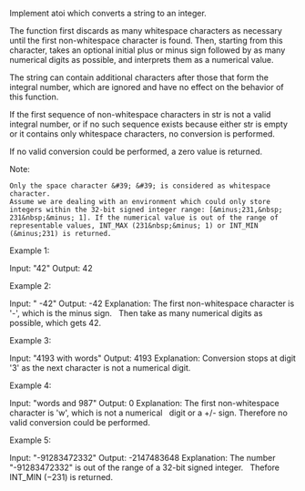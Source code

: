Implement atoi which&nbsp;converts a string to an integer.

The function first discards as many whitespace characters as necessary until the first non-whitespace character is found. Then, starting from this character, takes an optional initial plus or minus sign followed by as many numerical digits as possible, and interprets them as a numerical value.

The string can contain additional characters after those that form the integral number, which are ignored and have no effect on the behavior of this function.

If the first sequence of non-whitespace characters in str is not a valid integral number, or if no such sequence exists because either str is empty or it contains only whitespace characters, no conversion is performed.

If no valid conversion could be performed, a zero value is returned.

Note:


	Only the space character &#39; &#39; is considered as whitespace character.
	Assume we are dealing with an environment which could only store integers within the 32-bit signed integer range: [&minus;231,&nbsp; 231&nbsp;&minus; 1]. If the numerical value is out of the range of representable values, INT_MAX (231&nbsp;&minus; 1) or INT_MIN (&minus;231) is returned.


Example 1:


Input: &quot;42&quot;
Output: 42


Example 2:


Input: &quot;   -42&quot;
Output: -42
Explanation: The first non-whitespace character is &#39;-&#39;, which is the minus sign.
&nbsp;            Then take as many numerical digits as possible, which gets 42.


Example 3:


Input: &quot;4193 with words&quot;
Output: 4193
Explanation: Conversion stops at digit &#39;3&#39; as the next character is not a numerical digit.


Example 4:


Input: &quot;words and 987&quot;
Output: 0
Explanation: The first non-whitespace character is &#39;w&#39;, which is not a numerical 
&nbsp;            digit or a +/- sign. Therefore no valid conversion could be performed.

Example 5:


Input: &quot;-91283472332&quot;
Output: -2147483648
Explanation: The number &quot;-91283472332&quot; is out of the range of a 32-bit signed integer.
&nbsp;            Thefore INT_MIN (&minus;231) is returned.
